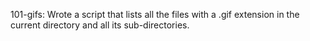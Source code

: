 101-gifs: Wrote a script that lists all the files with a .gif extension in the current directory and all its sub-directories.
